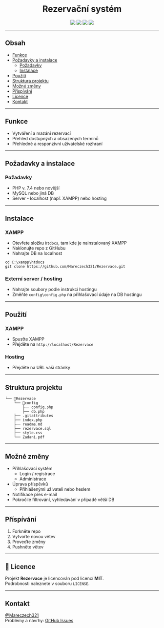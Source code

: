 <p align="center">
  <h1 align="center">Rezervační systém</h1>
</p>

<div align="center">
  <img src="https://img.shields.io/badge/jazyk-PHP-blue.svg" />
  <img src="https://img.shields.io/badge/databaze-MySQL-green.svg" />
  <img src="https://img.shields.io/badge/stav-aktivní-brightgreen.svg" />
  <img src="https://img.shields.io/github/last-commit/Mareczech321/Rezervace.svg" />
</div>

---

## Obsah

- [Funkce](#funkce)
- [Požadavky a instalace](#funkce)
  - [Požadavky](#požadavky)
  - [Instalace](#instalace)
- [Použití](#použití)
- [Struktura projektu](#struktura-projektu)
- [Možné změny](#Možné-změny)
- [Přispívání](#příspívání)
- [Licence](#licence)
- [Kontakt](#Kontakt)

---

## Funkce

- Vytváření a mazání rezervací  
- Přehled dostupných a obsazených termínů  
- Přehledné a responzivní uživatelské rozhraní  

---

## Požadavky a instalace

### Požadavky

- PHP v. 7.4 nebo novější
- MySQL nebo jiná DB
- Server - localhost (např. XAMPP) nebo hosting

---

## Instalace

### XAMPP

- Otevřete složku `htdocs`, tam kde je nainstalovaný XAMPP
- Naklonujte repo z GitHubu
- Nahrajte DB na localhost

~~~git
cd C:\xampp\htdocs
git clone https://github.com/Mareczech321/Rezervace.git
~~~

### Externí server / hosting

- Nahrajte soubory podle instrukcí hostingu
- Změňte `config\config.php` na přihlašovací údaje na DB hostingu

---

## Použití

### XAMPP

- Spusťte XAMPP
- Přejděte na `http://localhost/Rezervace`

### Hosting

- Přejděte na URL vaší stránky

---

## Struktura projektu

~~~plaintext
└── 📁Rezervace
    └── 📁config
        ├── config.php
        ├── db.php
    ├── .gitattributes
    ├── index.php
    ├── readme.md
    ├── rezervace.sql
    ├── style.css
    └── Zadani.pdf
~~~

---

## Možné změny

- Přihlašovací systém
  - Login / registrace
  - Administrace
- Úprava příspěvků
  - Přihlášenými uživateli nebo heslem
- Notifikace přes e-mail
- Pokročilé filtrování, vyhledávání v případě větší DB

---

## Příspívání

1. Forkněte repo
2. Vytvořte novou větev
3. Proveďte změny
4. Pushněte větev

---

## 📄 Licence

Projekt **Rezervace** je licencován pod licencí **MIT**.  
Podrobnosti naleznete v souboru `LICENSE`.

---

## Kontakt

[@Mareczech321](https://github.com/Mareczech321)  
Problémy a návrhy: [GitHub Issues](https://github.com/Mareczech321/Rezervace/issues)
